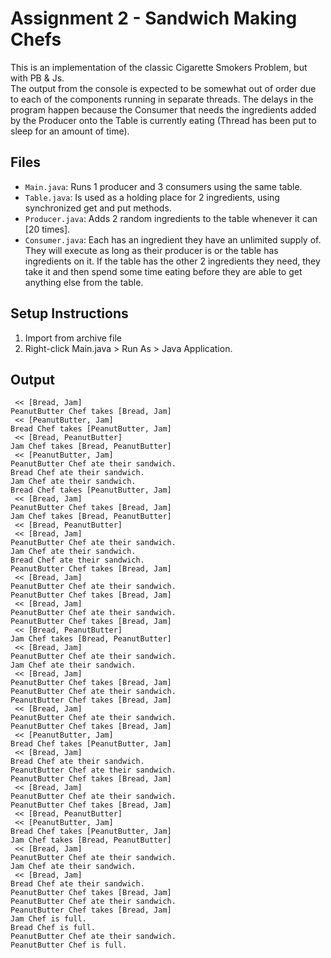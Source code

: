 # Assignment 2 - Sandwich Making Chefs

This is an implementation of the classic Cigarette Smokers Problem, but with PB & Js.  
The output from the console is expected to be somewhat out of order due to each of the components running in separate threads. The delays in the program happen because the Consumer that needs the ingredients added by the Producer onto the Table is currently eating (Thread has been put to sleep for an amount of time). 

## Files
- `Main.java`: Runs 1 producer and 3 consumers using the same table.
- `Table.java`: Is used as a holding place for 2 ingredients, using synchronized get and put methods.
- `Producer.java`: Adds 2 random ingredients to the table whenever it can [20 times].
- `Consumer.java`: Each has an ingredient they have an unlimited supply of. They will execute as long as their producer is or the table has ingredients on it. If the table has the other 2 ingredients they need, they take it and then spend some time eating before they are able to get anything else from the table.

## Setup Instructions
1. Import from archive file
2. Right-click Main.java > Run As > Java Application.

## Output

```
 << [Bread, Jam]
PeanutButter Chef takes [Bread, Jam]
 << [PeanutButter, Jam]
Bread Chef takes [PeanutButter, Jam]
 << [Bread, PeanutButter]
Jam Chef takes [Bread, PeanutButter]
 << [PeanutButter, Jam]
PeanutButter Chef ate their sandwich.
Bread Chef ate their sandwich.
Jam Chef ate their sandwich.
Bread Chef takes [PeanutButter, Jam]
 << [Bread, Jam]
PeanutButter Chef takes [Bread, Jam]
Jam Chef takes [Bread, PeanutButter]
 << [Bread, PeanutButter]
 << [Bread, Jam]
PeanutButter Chef ate their sandwich.
Jam Chef ate their sandwich.
Bread Chef ate their sandwich.
PeanutButter Chef takes [Bread, Jam]
 << [Bread, Jam]
PeanutButter Chef ate their sandwich.
PeanutButter Chef takes [Bread, Jam]
 << [Bread, Jam]
PeanutButter Chef ate their sandwich.
PeanutButter Chef takes [Bread, Jam]
 << [Bread, PeanutButter]
Jam Chef takes [Bread, PeanutButter]
 << [Bread, Jam]
PeanutButter Chef ate their sandwich.
Jam Chef ate their sandwich.
 << [Bread, Jam]
PeanutButter Chef takes [Bread, Jam]
PeanutButter Chef ate their sandwich.
PeanutButter Chef takes [Bread, Jam]
 << [Bread, Jam]
PeanutButter Chef ate their sandwich.
PeanutButter Chef takes [Bread, Jam]
 << [PeanutButter, Jam]
Bread Chef takes [PeanutButter, Jam]
 << [Bread, Jam]
Bread Chef ate their sandwich.
PeanutButter Chef ate their sandwich.
PeanutButter Chef takes [Bread, Jam]
 << [Bread, Jam]
PeanutButter Chef ate their sandwich.
PeanutButter Chef takes [Bread, Jam]
 << [Bread, PeanutButter]
 << [PeanutButter, Jam]
Bread Chef takes [PeanutButter, Jam]
Jam Chef takes [Bread, PeanutButter]
 << [Bread, Jam]
PeanutButter Chef ate their sandwich.
Jam Chef ate their sandwich.
 << [Bread, Jam]
Bread Chef ate their sandwich.
PeanutButter Chef takes [Bread, Jam]
PeanutButter Chef ate their sandwich.
PeanutButter Chef takes [Bread, Jam]
Jam Chef is full.
Bread Chef is full.
PeanutButter Chef ate their sandwich.
PeanutButter Chef is full.
```
